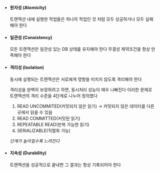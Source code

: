 - #### 원자성 (Atomicity)
	트랜잭션 내에 실행한 작업들은 하나의 작업인 것 처럼 모두 성공하거나 모두 실패해야 한다

- #### 일관성 (Consistency)
	모든 트랜잭션은 일관성 있는 DB 상태를 유지해야 한다
	무결성 제약조건을 항상 만족해야 한다

- #### 격리성 (Isolation)
	동시에 실행되는 트랜잭션은 서로에게 영향을 미치지 않도록 격리해야 한다
	
	격리성을 완벽히 보장하려고 하면, 동시처리 성능이 매우 나빠진다
	이러한 문제로 트랜잭션의 격리 수준을 4단계로 나누어 정의했다
	
	1. READ UNCOMMITED(커밋되지 않은 읽기) -> 커밋되지 않은 데이터를 다른 곳에서 읽을 수 있음
	2. READ COMMITTED(커밋된 읽기)
	3. REPEATABLE READ(반복 가능한 읽기)
	4. SERIALIZABLE(직렬화 가능)
	
	*단계가 높아질수록 느려진다*

- #### 지속성 (Durability)
	트랜잭션을 성공적으로 끝내면 그 결과는 항상 기록되어야 한다